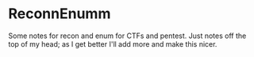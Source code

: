 # ReconnEnumm
Some notes for recon and enum for CTFs and pentest.  Just notes off the top of my head; as I get better I'll add more and make this nicer. 
